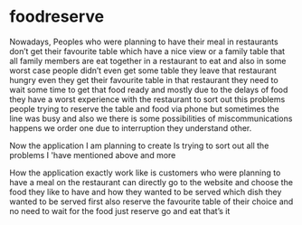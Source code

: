 # foodreserve
Nowadays, Peoples who were planning to have their 
meal in restaurants don’t get their favourite table which 
have a nice view or a family table that all family 
members are eat together in a restaurant to eat and 
also in some worst case people didn’t even get some 
table they leave that restaurant hungry even they get 
their favourite table in that restaurant they need to wait 
some time to get that food ready and mostly due to 
the delays of food they have a worst experience with 
the restaurant to sort out this problems people trying to 
reserve the table and food via phone but sometimes 
the line was busy and also we there is some possibilities 
of miscommunications happens we order one due to 
interruption they understand other.

Now the application I am planning to create Is trying 
to sort out all the problems I 'have mentioned above 
and more 

How the application exactly work like is customers who 
were planning to have a meal on the restaurant can 
directly go to the website and choose the food they 
like to have and how they wanted to be served which 
dish they wanted to be served first also reserve the 
favourite table of their choice and no need to wait for 
the food just reserve go and eat that’s it
